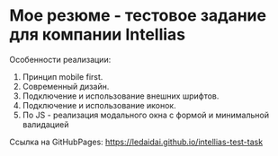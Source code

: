 # Мое резюме - тестовое задание для компании Intellias
Особенности реализации:
1. Принцип mobile first.
2. Современный дизайн.
3. Подключение и использование внешних шрифтов.
4. Подключение и использование иконок.
5. По JS - реализация модального окна с формой и минимальной валидацией

Ссылка на GitHubPages: https://ledaidai.github.io/intellias-test-task
